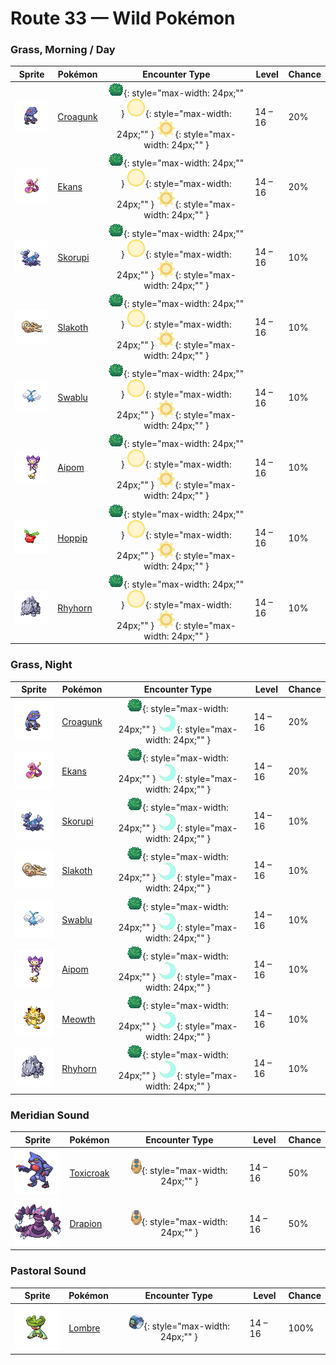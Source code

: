 # Route 33 — Wild Pokémon

### Grass, Morning / Day

| Sprite | Pokémon | Encounter Type | Level | Chance |
|:------:|---------|:--------------:|-------|--------|
| ![Croagunk](../../assets/sprites/croagunk/front.gif "Croagunk: Fluid squeezed from its finger, albeit poisonous, is a significant ingredient in remedies for lower back pain.") | [Croagunk](../../pokemon/croagunk.md) | ![Grass](../../assets/encounter_types/grass.png "Grass"){: style="max-width: 24px;"" } ![Morning](../../assets/encounter_types/morning.png "Morning"){: style="max-width: 24px;"" } ![Day](../../assets/encounter_types/day.png "Day"){: style="max-width: 24px;"" }| 14 – 16 | 20% |
| ![Ekans](../../assets/sprites/ekans/front.gif "Ekans: It always hides in grass. When first born, it has no poison, so its bite is painful, but harmless.") | [Ekans](../../pokemon/ekans.md) | ![Grass](../../assets/encounter_types/grass.png "Grass"){: style="max-width: 24px;"" } ![Morning](../../assets/encounter_types/morning.png "Morning"){: style="max-width: 24px;"" } ![Day](../../assets/encounter_types/day.png "Day"){: style="max-width: 24px;"" }| 14 – 16 | 20% |
| ![Skorupi](../../assets/sprites/skorupi/front.gif "Skorupi: It burrows under the sand to lie in wait for prey. Its tail claws can inject its prey with a savage poison.") | [Skorupi](../../pokemon/skorupi.md) | ![Grass](../../assets/encounter_types/grass.png "Grass"){: style="max-width: 24px;"" } ![Morning](../../assets/encounter_types/morning.png "Morning"){: style="max-width: 24px;"" } ![Day](../../assets/encounter_types/day.png "Day"){: style="max-width: 24px;"" }| 14 – 16 | 10% |
| ![Slakoth](../../assets/sprites/slakoth/front.gif "Slakoth: The way SLAKOTH lolls around makes anyone who watches it feel like doing the same.") | [Slakoth](../../pokemon/slakoth.md) | ![Grass](../../assets/encounter_types/grass.png "Grass"){: style="max-width: 24px;"" } ![Morning](../../assets/encounter_types/morning.png "Morning"){: style="max-width: 24px;"" } ![Day](../../assets/encounter_types/day.png "Day"){: style="max-width: 24px;"" }| 14 – 16 | 10% |
| ![Swablu](../../assets/sprites/swablu/front.gif "Swablu: Its wings bring cottony clouds to mind. It grooms with springwater and loves to sit on heads.") | [Swablu](../../pokemon/swablu.md) | ![Grass](../../assets/encounter_types/grass.png "Grass"){: style="max-width: 24px;"" } ![Morning](../../assets/encounter_types/morning.png "Morning"){: style="max-width: 24px;"" } ![Day](../../assets/encounter_types/day.png "Day"){: style="max-width: 24px;"" }| 14 – 16 | 10% |
| ![Aipom](../../assets/sprites/aipom/front.gif "Aipom: It lives atop tall trees. When leaping from branch to branch, it deftly uses its tail for balance.") | [Aipom](../../pokemon/aipom.md) | ![Grass](../../assets/encounter_types/grass.png "Grass"){: style="max-width: 24px;"" } ![Morning](../../assets/encounter_types/morning.png "Morning"){: style="max-width: 24px;"" } ![Day](../../assets/encounter_types/day.png "Day"){: style="max-width: 24px;"" }| 14 – 16 | 10% |
| ![Hoppip](../../assets/sprites/hoppip/front.gif "Hoppip: Its body is so light, it must grip the ground firmly with its feet to keep from being blown away.") | [Hoppip](../../pokemon/hoppip.md) | ![Grass](../../assets/encounter_types/grass.png "Grass"){: style="max-width: 24px;"" } ![Morning](../../assets/encounter_types/morning.png "Morning"){: style="max-width: 24px;"" } ![Day](../../assets/encounter_types/day.png "Day"){: style="max-width: 24px;"" }| 14 – 16 | 10% |
| ![Rhyhorn](../../assets/sprites/rhyhorn/front.gif "Rhyhorn: It doesn’t care if there is anything in its way. It just charges and destroys all obstacles.") | [Rhyhorn](../../pokemon/rhyhorn.md) | ![Grass](../../assets/encounter_types/grass.png "Grass"){: style="max-width: 24px;"" } ![Morning](../../assets/encounter_types/morning.png "Morning"){: style="max-width: 24px;"" } ![Day](../../assets/encounter_types/day.png "Day"){: style="max-width: 24px;"" }| 14 – 16 | 10% |

### Grass, Night

| Sprite | Pokémon | Encounter Type | Level | Chance |
|:------:|---------|:--------------:|-------|--------|
| ![Croagunk](../../assets/sprites/croagunk/front.gif "Croagunk: Fluid squeezed from its finger, albeit poisonous, is a significant ingredient in remedies for lower back pain.") | [Croagunk](../../pokemon/croagunk.md) | ![Grass](../../assets/encounter_types/grass.png "Grass"){: style="max-width: 24px;"" } ![Night](../../assets/encounter_types/night.png "Night"){: style="max-width: 24px;"" }| 14 – 16 | 20% |
| ![Ekans](../../assets/sprites/ekans/front.gif "Ekans: It always hides in grass. When first born, it has no poison, so its bite is painful, but harmless.") | [Ekans](../../pokemon/ekans.md) | ![Grass](../../assets/encounter_types/grass.png "Grass"){: style="max-width: 24px;"" } ![Night](../../assets/encounter_types/night.png "Night"){: style="max-width: 24px;"" }| 14 – 16 | 20% |
| ![Skorupi](../../assets/sprites/skorupi/front.gif "Skorupi: It burrows under the sand to lie in wait for prey. Its tail claws can inject its prey with a savage poison.") | [Skorupi](../../pokemon/skorupi.md) | ![Grass](../../assets/encounter_types/grass.png "Grass"){: style="max-width: 24px;"" } ![Night](../../assets/encounter_types/night.png "Night"){: style="max-width: 24px;"" }| 14 – 16 | 10% |
| ![Slakoth](../../assets/sprites/slakoth/front.gif "Slakoth: The way SLAKOTH lolls around makes anyone who watches it feel like doing the same.") | [Slakoth](../../pokemon/slakoth.md) | ![Grass](../../assets/encounter_types/grass.png "Grass"){: style="max-width: 24px;"" } ![Night](../../assets/encounter_types/night.png "Night"){: style="max-width: 24px;"" }| 14 – 16 | 10% |
| ![Swablu](../../assets/sprites/swablu/front.gif "Swablu: Its wings bring cottony clouds to mind. It grooms with springwater and loves to sit on heads.") | [Swablu](../../pokemon/swablu.md) | ![Grass](../../assets/encounter_types/grass.png "Grass"){: style="max-width: 24px;"" } ![Night](../../assets/encounter_types/night.png "Night"){: style="max-width: 24px;"" }| 14 – 16 | 10% |
| ![Aipom](../../assets/sprites/aipom/front.gif "Aipom: It lives atop tall trees. When leaping from branch to branch, it deftly uses its tail for balance.") | [Aipom](../../pokemon/aipom.md) | ![Grass](../../assets/encounter_types/grass.png "Grass"){: style="max-width: 24px;"" } ![Night](../../assets/encounter_types/night.png "Night"){: style="max-width: 24px;"" }| 14 – 16 | 10% |
| ![Meowth](../../assets/sprites/meowth/front.gif "Meowth: It loves anything that shines. It especially adores coins that it picks up and secretly hoards.") | [Meowth](../../pokemon/meowth.md) | ![Grass](../../assets/encounter_types/grass.png "Grass"){: style="max-width: 24px;"" } ![Night](../../assets/encounter_types/night.png "Night"){: style="max-width: 24px;"" }| 14 – 16 | 10% |
| ![Rhyhorn](../../assets/sprites/rhyhorn/front.gif "Rhyhorn: It doesn’t care if there is anything in its way. It just charges and destroys all obstacles.") | [Rhyhorn](../../pokemon/rhyhorn.md) | ![Grass](../../assets/encounter_types/grass.png "Grass"){: style="max-width: 24px;"" } ![Night](../../assets/encounter_types/night.png "Night"){: style="max-width: 24px;"" }| 14 – 16 | 10% |

### Meridian Sound

| Sprite | Pokémon | Encounter Type | Level | Chance |
|:------:|---------|:--------------:|-------|--------|
| ![Toxicroak](../../assets/sprites/toxicroak/front.gif "Toxicroak: Swaying and dodging the attacks of its foes, it weaves its flexible body in close, then lunges out with its poisonous claws.") | [Toxicroak](../../pokemon/toxicroak.md) | ![Meridian Sound](../../assets/encounter_types/meridian_sound.png "Meridian Sound"){: style="max-width: 24px;"" }| 14 – 16 | 50% |
| ![Drapion](../../assets/sprites/drapion/front.gif "Drapion: It attacks people and Pokémon that cross the desert. This has only furthered its bad reputation.") | [Drapion](../../pokemon/drapion.md) | ![Meridian Sound](../../assets/encounter_types/meridian_sound.png "Meridian Sound"){: style="max-width: 24px;"" }| 14 – 16 | 50% |

### Pastoral Sound

| Sprite | Pokémon | Encounter Type | Level | Chance |
|:------:|---------|:--------------:|-------|--------|
| ![Lombre](../../assets/sprites/lombre/front.gif "Lombre: It is nocturnal and becomes active at nightfall. It feeds on aquatic mosses that grow in the riverbed.") | [Lombre](../../pokemon/lombre.md) | ![Pastoral Sound](../../assets/encounter_types/pastoral_sound.png "Pastoral Sound"){: style="max-width: 24px;"" }| 14 – 16 | 100% |

